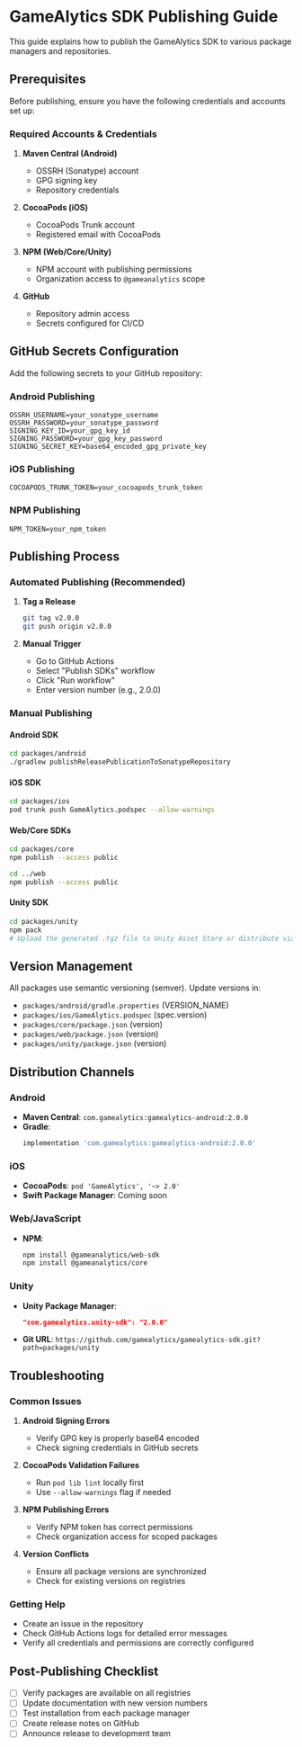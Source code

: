 # GameAlytics SDK Publishing Guide

This guide explains how to publish the GameAlytics SDK to various package managers and repositories.

## Prerequisites

Before publishing, ensure you have the following credentials and accounts set up:

### Required Accounts & Credentials

1. **Maven Central (Android)**
   - OSSRH (Sonatype) account
   - GPG signing key
   - Repository credentials

2. **CocoaPods (iOS)**
   - CocoaPods Trunk account
   - Registered email with CocoaPods

3. **NPM (Web/Core/Unity)**
   - NPM account with publishing permissions
   - Organization access to `@gameanalytics` scope

4. **GitHub**
   - Repository admin access
   - Secrets configured for CI/CD

## GitHub Secrets Configuration

Add the following secrets to your GitHub repository:

### Android Publishing
```
OSSRH_USERNAME=your_sonatype_username
OSSRH_PASSWORD=your_sonatype_password
SIGNING_KEY_ID=your_gpg_key_id
SIGNING_PASSWORD=your_gpg_key_password
SIGNING_SECRET_KEY=base64_encoded_gpg_private_key
```

### iOS Publishing
```
COCOAPODS_TRUNK_TOKEN=your_cocoapods_trunk_token
```

### NPM Publishing
```
NPM_TOKEN=your_npm_token
```

## Publishing Process

### Automated Publishing (Recommended)

1. **Tag a Release**
   ```bash
   git tag v2.0.0
   git push origin v2.0.0
   ```

2. **Manual Trigger**
   - Go to GitHub Actions
   - Select "Publish SDKs" workflow
   - Click "Run workflow"
   - Enter version number (e.g., 2.0.0)

### Manual Publishing

#### Android SDK
```bash
cd packages/android
./gradlew publishReleasePublicationToSonatypeRepository
```

#### iOS SDK
```bash
cd packages/ios
pod trunk push GameAlytics.podspec --allow-warnings
```

#### Web/Core SDKs
```bash
cd packages/core
npm publish --access public

cd ../web
npm publish --access public
```

#### Unity SDK
```bash
cd packages/unity
npm pack
# Upload the generated .tgz file to Unity Asset Store or distribute via Git URL
```

## Version Management

All packages use semantic versioning (semver). Update versions in:

- `packages/android/gradle.properties` (VERSION_NAME)
- `packages/ios/GameAlytics.podspec` (spec.version)
- `packages/core/package.json` (version)
- `packages/web/package.json` (version)
- `packages/unity/package.json` (version)

## Distribution Channels

### Android
- **Maven Central**: `com.gamealytics:gamealytics-android:2.0.0`
- **Gradle**: 
  ```gradle
  implementation 'com.gamealytics:gamealytics-android:2.0.0'
  ```

### iOS
- **CocoaPods**: `pod 'GameAlytics', '~> 2.0'`
- **Swift Package Manager**: Coming soon

### Web/JavaScript
- **NPM**: 
  ```bash
  npm install @gameanalytics/web-sdk
  npm install @gameanalytics/core
  ```

### Unity
- **Unity Package Manager**: 
  ```json
  "com.gamealytics.unity-sdk": "2.0.0"
  ```
- **Git URL**: `https://github.com/gamealytics/gamealytics-sdk.git?path=packages/unity`

## Troubleshooting

### Common Issues

1. **Android Signing Errors**
   - Verify GPG key is properly base64 encoded
   - Check signing credentials in GitHub secrets

2. **CocoaPods Validation Failures**
   - Run `pod lib lint` locally first
   - Use `--allow-warnings` flag if needed

3. **NPM Publishing Errors**
   - Verify NPM token has correct permissions
   - Check organization access for scoped packages

4. **Version Conflicts**
   - Ensure all package versions are synchronized
   - Check for existing versions on registries

### Getting Help

- Create an issue in the repository
- Check GitHub Actions logs for detailed error messages
- Verify all credentials and permissions are correctly configured

## Post-Publishing Checklist

- [ ] Verify packages are available on all registries
- [ ] Update documentation with new version numbers
- [ ] Test installation from each package manager
- [ ] Create release notes on GitHub
- [ ] Announce release to development team
